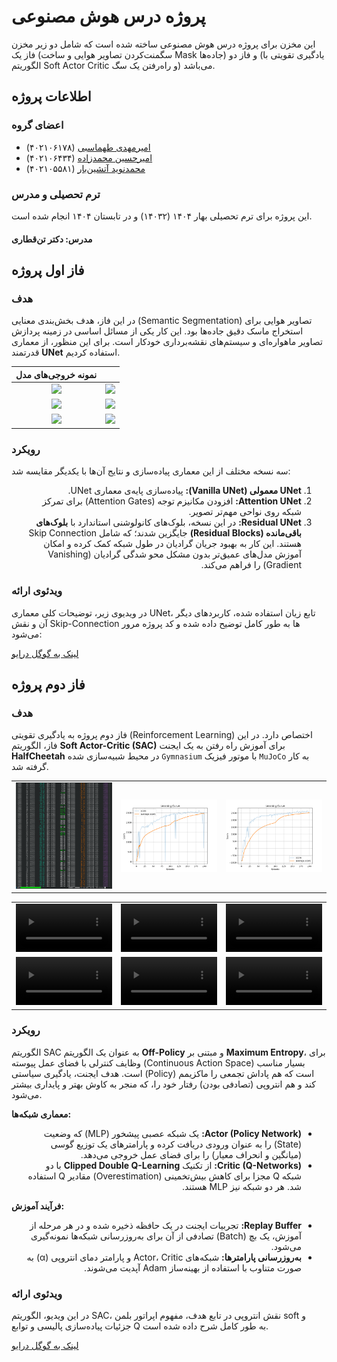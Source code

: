 # پروژه درس هوش مصنوعی

این مخزن برای پروژه درس هوش مصنوعی ساخته شده است که شامل دو زیر مخزن فاز یک (سگمنت‌کردن تصاویر هوایی و ساخت Mask جاده‌ها) و فاز دو (یادگیری تقویتی با الگوریتم Soft Actor Critic و راه‌رفتن یک سگ) می‌باشد.

## اطلاعات پروژه

### اعضای گروه

- [امیرمهدی طهماسبی](https://github.com/ta-tahmasebi) (۴۰۲۱۰۶۱۷۸)
- [امیرحسین محمدزاده](https://github.com/ahmz1833) (۴۰۲۱۰۶۴۳۴)
- [محمدنوید آتشین‌بار](https://github.com/NavidATB) (۴۰۲۱۰۵۵۸۱)

### ترم تحصیلی و مدرس

این پروژه برای ترم تحصیلی بهار ۱۴۰۴ (۱۴۰۳۲) و در تابستان ۱۴۰۴ انجام شده است.

#### **مدرس: دکتر تن‌قطاری**

## فاز اول پروژه

### هدف

در این فاز، هدف بخش‌بندی معنایی (Semantic Segmentation) تصاویر هوایی برای استخراج ماسک دقیق جاده‌ها بود. این کار یکی از مسائل اساسی در زمینه پردازش تصاویر ماهواره‌ای و سیستم‌های نقشه‌برداری خودکار است. برای این منظور، از معماری قدرتمند **UNet** استفاده کردیم.

| نمونه خروجی‌های مدل | |
| :---: | :---: |
| <img src="https://raw.githubusercontent.com/ta-tahmasebi/RoadNet/refs/heads/main/images/loss_plot.png" width="100%"/> | <img src="https://raw.githubusercontent.com/ta-tahmasebi/RoadNet/refs/heads/main/images/i5.png" width="100%"/> |
| <img src="https://raw.githubusercontent.com/ta-tahmasebi/RoadNet/refs/heads/main/images/i1.png" width="100%"/> | <img src="https://raw.githubusercontent.com/ta-tahmasebi/RoadNet/refs/heads/main/images/i2.png" width="100%"/> |
| <img src="https://raw.githubusercontent.com/ta-tahmasebi/RoadNet/refs/heads/main/images/i3.png" width="100%"/> | <img src="https://raw.githubusercontent.com/ta-tahmasebi/RoadNet/refs/heads/main/images/i4.png" width="100%"/> |


### رویکرد

سه نسخه مختلف از این معماری پیاده‌سازی و نتایج آن‌ها با یکدیگر مقایسه شد:

<div dir="rtl">
<ol dir="rtl">
  <li>
    <b>UNet معمولی (Vanilla UNet):</b> پیاده‌سازی پایه‌ی معماری UNet.
  </li>
  <li>
    <b>Attention UNet:</b> افزودن مکانیزم توجه (Attention Gates) برای تمرکز شبکه روی نواحی مهم‌تر تصویر.
  </li>
  <li>
    <b>Residual UNet:</b> در این نسخه، بلوک‌های کانولوشنی استاندارد با <b>بلوک‌های باقی‌مانده (Residual Blocks)</b> جایگزین شدند؛ که شامل Skip Connection هستند. این کار به بهبود جریان گرادیان در طول شبکه کمک کرده و امکان آموزش مدل‌های عمیق‌تر بدون مشکل محو شدگی گرادیان (Vanishing Gradient) را فراهم می‌کند.
  </li>
</ol>
</div>

### ویدئوی ارائه

در ویدیوی زیر، توضیحات کلی معماری UNet، تابع زیان استفاده شده، کاربردهای دیگر آن و نقش Skip-Connection ها به طور کامل توضیح داده شده و کد پروژه مرور می‌شود:

[لینک به گوگل درایو](https://drive.google.com/drive/folders/1O-__YnY3zfOrR-QeRyhTsEkUzPzxL8RA?usp=sharing)

## فاز دوم پروژه

### هدف

فاز دوم پروژه به یادگیری تقویتی (Reinforcement Learning) اختصاص دارد. در این فاز، الگوریتم **Soft Actor-Critic (SAC)** برای آموزش راه رفتن به یک ایجنت **HalfCheetah** در محیط شبیه‌سازی شده `Gymnasium` با موتور فیزیک `MuJoCo` به کار گرفته شد.

<table width="100%">
  <tr>
    <td width="33%">
      <img src="https://raw.githubusercontent.com/ta-tahmasebi/SAC-RL/refs/heads/main/images/3.png" alt="Learn" width="100%">
    </td>
    <td width="33%">
      <img src="https://raw.githubusercontent.com/ta-tahmasebi/SAC-RL/refs/heads/main/images/1.png" alt="Score" width="100%">
    </td>
    <td width="33%">
      <img src="https://raw.githubusercontent.com/ta-tahmasebi/SAC-RL/refs/heads/main/images/2.png" alt="Score" width="100%">
    </td>
  </tr>
</table>

<table width="100%">
  <tr>
    <td width="33%">
      <video src="https://github.com/user-attachments/assets/85caa14a-83f8-47e9-b707-d59fff0da897" width="100%" controls></video>
    </td>
    <td width="33%">
      <video src="https://github.com/user-attachments/assets/61f68d6d-ee64-4026-9fcf-f4ea1a711224" width="100%" controls></video>
    </td>
    <td width="33%">
      <video src="https://github.com/user-attachments/assets/2f9e1a6e-e378-488b-91ed-e87c68370ae2" width="100%" controls></video>
    </td>
  </tr>
  <tr>
    <td width="33%">
      <video src="https://github.com/user-attachments/assets/18e72682-ea92-4fbe-a492-1074723e9436" width="100%" controls></video>
    </td>
    <td width="33%">
      <video src="https://github.com/user-attachments/assets/4b0875d2-6b8c-44b8-99d1-0657f1d5f086" width="100%" controls></video>
    </td>
    <td width="33%">
      <video src="https://github.com/user-attachments/assets/0ab9726b-de3a-4879-8417-f89a6c8e176a" width="100%" controls></video>
    </td>
  </tr>
</table>

### رویکرد

الگوریتم SAC به عنوان یک الگوریتم **Off-Policy** و مبتنی بر **Maximum Entropy**، برای وظایف کنترلی با فضای عمل پیوسته (Continuous Action Space) بسیار مناسب است. هدف ایجنت، یادگیری سیاستی (Policy) است که هم پاداش تجمعی را ماکزیمم کند و هم انتروپی (تصادفی بودن) رفتار خود را، که منجر به کاوش بهتر و پایداری بیشتر می‌شود.

**معماری شبکه‌ها:**

<div dir="rtl">
<ul dir="rtl">
  <li>
    <b>Actor (Policy Network):</b> یک شبکه عصبی پیشخور (MLP) که وضعیت (State) را به عنوان ورودی دریافت کرده و پارامترهای یک توزیع گوسی (میانگین و انحراف معیار) را برای فضای عمل خروجی می‌دهد.
  </li>
  <li>
    <b>Critic (Q-Networks):</b> از تکنیک <b>Clipped Double Q-Learning</b> با دو شبکه Q مجزا برای کاهش بیش‌تخمینی (Overestimation) مقادیر Q استفاده شد. هر دو شبکه نیز MLP هستند.
  </li>
</ul>
</div>


**فرآیند آموزش:**

<div dir="rtl">
<ul dir="rtl">
  <li>
    <b>Replay Buffer:</b> تجربیات ایجنت در یک حافظه ذخیره شده و در هر مرحله از آموزش، یک بچ (Batch) تصادفی از آن برای به‌روزرسانی شبکه‌ها نمونه‌گیری می‌شود.
  </li>
  <li>
    <b>به‌روزرسانی پارامترها:</b> شبکه‌های Actor، Critic و پارامتر دمای انتروپی (α) به صورت متناوب با استفاده از بهینه‌ساز Adam آپدیت می‌شوند.
  </li>
</ul>
</div>


### ویدئوی ارائه

در این ویدیو، الگوریتم SAC، نقش انتروپی در تابع هدف، مفهوم اپراتور بلمن soft و جزئیات پیاده‌سازی پالیسی و توابع Q به طور کامل شرح داده شده است.

[لینک به گوگل درایو](https://drive.google.com/drive/folders/1YTZiOaZV2pDgBDafB7sCj0g5Lixa63-a?usp=sharing)
